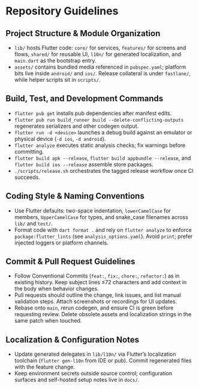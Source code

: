 # Repository Guidelines

## Project Structure & Module Organization
- `lib/` hosts Flutter code: `core/` for services, `features/` for screens and flows, `shared/` for reusable UI, `l10n/` for generated localization, and `main.dart` as the bootstrap entry.
- `assets/` contains bundled media referenced in `pubspec.yaml`; platform bits live inside `android/` and `ios/`. Release collateral is under `fastlane/`, while helper scripts sit in `scripts/`.

## Build, Test, and Development Commands
- `flutter pub get` installs pub dependencies after manifest edits.
- `flutter pub run build_runner build --delete-conflicting-outputs` regenerates serializers and other codegen output.
- `flutter run -d <device>` launches a debug build against an emulator or physical device (`-d ios`, `-d android`).
- `flutter analyze` executes static analysis checks; fix warnings before committing.
- `flutter build apk --release`, `flutter build appbundle --release`, and `flutter build ios --release` assemble store packages.
- `./scripts/release.sh` orchestrates the tagged release workflow once CI succeeds.

## Coding Style & Naming Conventions
- Use Flutter defaults: two-space indentation, `lowerCamelCase` for members, `UpperCamelCase` for types, and snake_case filenames across `lib/` and `test/`.
- Format code with `dart format .` and rely on `flutter analyze` to enforce `package:flutter_lints` (see `analysis_options.yaml`). Avoid `print`; prefer injected loggers or platform channels.

## Commit & Pull Request Guidelines
- Follow Conventional Commits (`feat:`, `fix:`, `chore:`, `refactor:`) as in existing history. Keep subject lines ≤72 characters and add context in the body when behavior changes.
- Pull requests should outline the change, link issues, and list manual validation steps. Attach screenshots or recordings for UI updates.
- Rebase onto `main`, rerun codegen, and ensure CI is green before requesting review. Delete obsolete assets and localization strings in the same patch when touched.

## Localization & Configuration Notes
- Update generated delegates in `lib/l10n/` via Flutter’s localization toolchain (`flutter gen-l10n` from IDE or pub). Commit regenerated files with the feature change.
- Keep environment secrets outside source control; configuration surfaces and self-hosted setup notes live in `docs/`.
